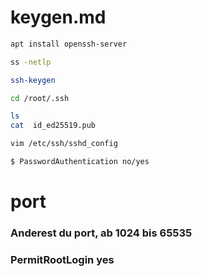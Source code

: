 # keygen.md

```bash
apt install openssh-server
```
```bash
ss -netlp
```
```bash
ssh-keygen
```
```bash
cd /root/.ssh
```
```bash
ls
cat  id_ed25519.pub
```
```bash
vim /etc/ssh/sshd_config
```
```bash
$ PasswordAuthentication no/yes           
```
# port
### Anderest du port, ab 1024 bis 65535
### PermitRootLogin yes

